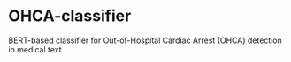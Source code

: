 # OHCA-classifier
BERT-based classifier for Out-of-Hospital Cardiac Arrest (OHCA) detection in medical text
